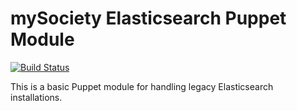 # mySociety Elasticsearch Puppet Module

[![Build Status](https://travis-ci.org/mysociety/puppet-elasticsearch.svg?branch=master)](https://travis-ci.org/mysociety/puppet-elasticsearch)

This is a basic Puppet module for handling legacy Elasticsearch installations.
